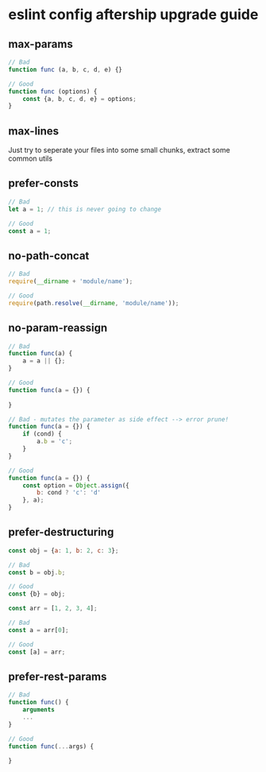 # eslint config aftership upgrade guide

## max-params

```js
// Bad
function func (a, b, c, d, e) {}

// Good
function func (options) {
	const {a, b, c, d, e} = options;
}
```

## max-lines

Just try to seperate your files into some small chunks, extract some common utils

## prefer-consts

```js
// Bad
let a = 1; // this is never going to change

// Good
const a = 1; 
```

## no-path-concat

```js
// Bad
require(__dirname + 'module/name');

// Good
require(path.resolve(__dirname, 'module/name'));
```


## no-param-reassign

```js
// Bad
function func(a) {
	a = a || {};
}

// Good
function func(a = {}) {
	
}

// Bad - mutates the parameter as side effect --> error prune!
function func(a = {}) {
	if (cond) {
		a.b = 'c';
	}
}

// Good
function func(a = {}) {
	const option = Object.assign({
		b: cond ? 'c': 'd'
	}, a);
}
```


## prefer-destructuring

```js
const obj = {a: 1, b: 2, c: 3};

// Bad
const b = obj.b;

// Good
const {b} = obj;

const arr = [1, 2, 3, 4];

// Bad
const a = arr[0];

// Good
const [a] = arr;
```

## prefer-rest-params

```js
// Bad
function func() {
	arguments
	...
}

// Good
function func(...args) {
	
}
```
